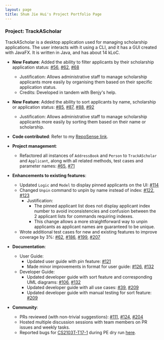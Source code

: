 ```yaml
---
layout: page
title: Shum Jie Hui's Project Portfolio Page
---
```

### Project: TrackAScholar


TrackAScholar is a desktop application used for managing scholarship applications.
The user interacts with it using a CLI, and it has a GUI created with JavaFX.
It is written in Java, and has about 14 kLoC.

* **New Feature**: Added the ability to filter applicants by their scholarship application status: [#56](https://github.com/AY2223S1-CS2103T-W10-3/tp/pull/56), [#62](https://github.com/AY2223S1-CS2103T-W10-3/tp/pull/62), [#68](https://github.com/AY2223S1-CS2103T-W10-3/tp/pull/68)
  * Justification: Allows administrative staff to manage scholarship applicants more easily by organising them based on their specific application status.
  * Credits: Developed in tandem with Benjy's help.
  
* **New Feature**: Added the ability to sort applicants by name, scholarship or application status: [#85](https://github.com/AY2223S1-CS2103T-W10-3/tp/pull/85), [#87](https://github.com/AY2223S1-CS2103T-W10-3/tp/pull/87), [#88](https://github.com/AY2223S1-CS2103T-W10-3/tp/pull/88), [#92](https://github.com/AY2223S1-CS2103T-W10-3/tp/pull/92)
  * Justification: Allows administrative staff to manage scholarship applicants more easily by sorting them based on their name or scholarship.

* **Code contributed**: Refer to my [RepoSense link](https://nus-cs2103-ay2223s1.github.io/tp-dashboard/?search=w10-3&sort=groupTitle&sortWithin=title&timeframe=commit&mergegroup=&groupSelect=groupByRepos&breakdown=true&checkedFileTypes=docs~functional-code~test-code~other&tabOpen=true&tabType=authorship&tabAuthor=ShummyOwnzYou&tabRepo=AY2223S1-CS2103T-W10-3%2Ftp%5Bmaster%5D&authorshipIsMergeGroup=false&authorshipFileTypes=docs~functional-code~test-code&authorshipIsBinaryFileTypeChecked=false&authorshipIsIgnoredFilesChecked=false).

* **Project management**:
  * Refactored all instances of `AddressBook` and `Person` to `TrackAScholar` and `Applicant`,
    along with all related methods, test cases and parameter names: [#65](https://github.com/AY2223S1-CS2103T-W10-3/tp/pull/65), [#71](https://github.com/AY2223S1-CS2103T-W10-3/tp/pull/71)

* **Enhancements to existing features**: 
  * Updated `Logic` and `Model` to display pinned applicants on the UI: [#114](https://github.com/AY2223S1-CS2103T-W10-3/tp/pull/114)
  * Changed `Unpin` command to unpin by name instead of index: [#122](https://github.com/AY2223S1-CS2103T-W10-3/tp/pull/122),  [#123](https://github.com/AY2223S1-CS2103T-W10-3/tp/pull/123)
    * Justification: 
      * The pinned applicant list does not display applicant index number to avoid inconsistencies and confusion between the 2 applicant lists for commands requiring indexes. 
      * This change allows a more straightforward way to unpin applicants as applicant names are guaranteed to be unique.
  * Wrote additional test cases for new and existing features to improve coverage by 3%: [#62](https://github.com/AY2223S1-CS2103T-W10-3/tp/pull/62), [#186](https://github.com/AY2223S1-CS2103T-W10-3/tp/pull/186), [#199](https://github.com/AY2223S1-CS2103T-W10-3/tp/pull/199), [#207](https://github.com/AY2223S1-CS2103T-W10-3/tp/pull/207)

* **Documentation**:
    * User Guide:
      * Updated user guide with pin feature: [#121](https://github.com/AY2223S1-CS2103T-W10-3/tp/pull/121)
      * Made minor improvements in format for user guide: [#126](https://github.com/AY2223S1-CS2103T-W10-3/tp/pull/126), [#132](https://github.com/AY2223S1-CS2103T-W10-3/tp/pull/132)
    * Developer Guide: 
      * Updated developer guide with sort feature and corresponding UML diagrams: [#106](https://github.com/AY2223S1-CS2103T-W10-3/tp/pull/106), [#132](https://github.com/AY2223S1-CS2103T-W10-3/tp/pull/132) 
      * Updated developer guide with all use cases: [#39](https://github.com/AY2223S1-CS2103T-W10-3/tp/pull/39), [#209](https://github.com/AY2223S1-CS2103T-W10-3/tp/pull/209)
      * Updated developer guide with manual testing for sort feature: [#209](https://github.com/AY2223S1-CS2103T-W10-3/tp/pull/209)

* **Community**: 
  * PRs reviewed (with non-trivial suggestions): [#111](https://github.com/AY2223S1-CS2103T-W10-3/tp/pull/111), [#124](https://github.com/AY2223S1-CS2103T-W10-3/tp/pull/124), [#204](https://github.com/AY2223S1-CS2103T-W10-3/tp/pull/204)
  * Hosted multiple discussion sessions with team members on PR issues and weekly tasks.
  * Reported bugs for [CS2103T-T17-1](https://github.com/AY2223S1-CS2103T-T17-1/tp) during PE dry run [here](https://github.com/ShummyOwnzYou/ped/issues).


